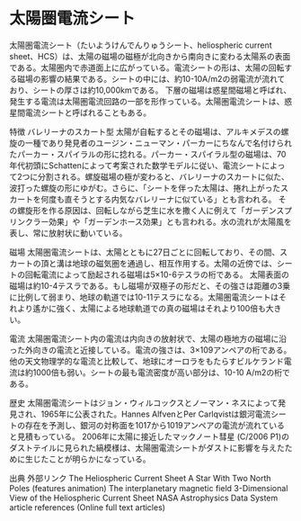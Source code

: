 # 太陽圏電流シート

太陽圏電流シート（たいようけんでんりゅうシート、heliospheric current sheet、HCS）は、太陽の磁場の磁極が北向きから南向きに変わる太陽系の表面である。太陽圏内で赤道面上に広がっている。電流シートの形は、太陽の回転する磁場の影響の結果である。シートの中には、約10-10A/m2の弱電流が流れており、シートの厚さは約10,000kmである。
下層の磁場は惑星間磁場と呼ばれ、発生する電流は太陽圏電流回路の一部を形作っている。太陽圏電流シートは、惑星間電流シートと呼ばれることもある。

特徴
バレリーナのスカート型
太陽が自転するとその磁場は、アルキメデスの螺旋の一種であり発見者のユージン・ニューマン・パーカーにちなんで名付けられたパーカー・スパイラルの形に捻れる。パーカー・スパイラル型の磁場は、70年代初頭にSchattenによって考案された数学モデルに従い、電流シートによって2つに分割される。螺旋磁場の極が変わると、バレリーナのスカートに似た、波打った螺旋の形にゆがむ。さらに、「シートを伴った太陽は、捲れ上がったスカートを何度も直そうとする内気なバレリーナに似ている」とも言われる。
その螺旋形を作る原因は、回転しながら芝生に水を撒く人に例えて「ガーデンスプリンクラー効果」や「ガーデンホース効果」とも言われる。水の流れが太陽風を表し、常に放射状に動いている。

磁場
太陽圏電流シートは、太陽とともに27日ごとに回転しており、その間、スカートの頂と溝は地球の磁気圏を通過し、相互作用する。太陽の近傍では、シートの回転電流によって励起される磁場は5×10-6テスラの桁である。
太陽表面の磁場は約10-4テスラである。もし磁場が双極子の形だと、その強さは距離の3乗に比例して弱まり、地球の軌道では10-11テスラになる。太陽圏電流シートはそれより遙かに強く、太陽による地球軌道での真の磁場はそれより100倍も大きい。

電流
太陽圏電流シート内の電流は内向きの放射状で、太陽の極地方の磁場に沿った外向きの電流と近接している。電流の強さは、3×109アンペアの桁である。他の天文物理学的な電流と比較して、地球にオーロラをもたらすビルケランド電流は約1000倍も弱い。シートの最も電流密度が高い部分は、10-10 A/m2の桁である。

歴史
太陽圏電流シートはジョン・ウィルコックスとノーマン・ネスによって発見され、1965年に公表された。Hannes AlfvenとPer Carlqvistは銀河電流シートの存在を予測し、銀河の対称面を1017から1019アンペアの電流が流れていると見積もっている。
2006年に太陽に接近したマックノート彗星 (C/2006 P1)のダストテイルに見られた縞模様は、太陽圏電流シートがダストに影響を与えたために生じたことが明らかになっている。

出典
外部リンク
The Heliospheric Current Sheet
A Star With Two North Poles (features animation)
The interplanetary magnetic field
3-Dimensional View of the Heliospheric Current Sheet
NASA Astrophysics Data System article references (Online full text articles)